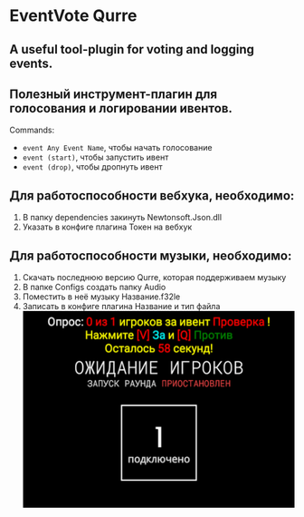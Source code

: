 # EventVote Qurre
## A useful tool-plugin for voting and logging events.
## Полезный инструмент-плагин для голосования и логировании ивентов.
Commands: 
+ ``event Any Event Name``, чтобы начать голосование
+ ``event (start)``, чтобы запустить ивент
+ ``event (drop)``, чтобы дропнуть ивент
## Для работоспособности вебхука, необходимо:
1) В папку dependencies закинуть Newtonsoft.Json.dll
2) Указать в конфиге плагина Токен на вебхук
## Для работоспособности музыки, необходимо:
1) Скачать последнюю версию Qurre, которая поддерживаем музыку
2) В папке Configs создать папку Audio
3) Поместить в неё музыку Название.f32le
4) Записать в конфиге плагина Название и тип файла
![](https://github.com/KoT0XleB/EventVote/blob/main/Test.png)

